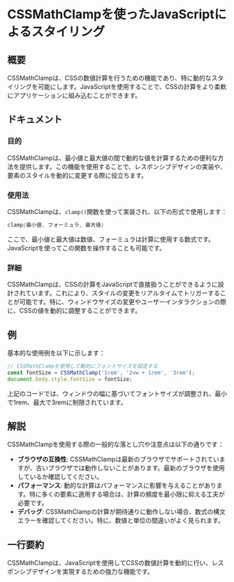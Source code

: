 <!--
Meta Description: # CSSMathClampを使ったJavaScriptによるスタイリング ## 概要 CSSMathClampは、CSSの数値計算を行うための機能であり、特に動的なスタイリングを可能にします。JavaScriptを使用することで、CSSの計算をより柔軟にアプリケーションに組み込むことができます。 ...
Meta Keywords: cssmathclampは, fontsize, clamp, 1rem, cssmathclampを使ったjavascriptによるスタイリング
-->

# CSSMathClampを使ったJavaScriptによるスタイリング

## 概要
CSSMathClampは、CSSの数値計算を行うための機能であり、特に動的なスタイリングを可能にします。JavaScriptを使用することで、CSSの計算をより柔軟にアプリケーションに組み込むことができます。

## ドキュメント
### 目的
CSSMathClampは、最小値と最大値の間で動的な値を計算するための便利な方法を提供します。この機能を使用することで、レスポンシブデザインの実装や、要素のスタイルを動的に変更する際に役立ちます。

### 使用法
CSSMathClampは、`clamp()`関数を使って実装され、以下の形式で使用します：

```css
clamp(最小値, フォーミュラ, 最大値)
```

ここで、最小値と最大値は数値、フォーミュラは計算に使用する数式です。JavaScriptを使ってこの関数を操作することも可能です。

### 詳細
CSSMathClampは、CSSの計算をJavaScriptで直接扱うことができるように設計されています。これにより、スタイルの変更をリアルタイムでトリガーすることが可能です。特に、ウィンドウサイズの変更やユーザーインタラクションの際に、CSSの値を動的に調整することができます。

## 例
基本的な使用例を以下に示します：

```javascript
// CSSMathClampを使用して動的にフォントサイズを設定する
const fontSize = CSSMathClamp('1rem', '2vw + 1rem', '3rem');
document.body.style.fontSize = fontSize;
```

上記のコードでは、ウィンドウの幅に基づいてフォントサイズが調整され、最小で1rem、最大で3remに制限されています。

## 解説
CSSMathClampを使用する際の一般的な落とし穴や注意点は以下の通りです：

- **ブラウザの互換性**: CSSMathClampは最新のブラウザでサポートされていますが、古いブラウザでは動作しないことがあります。最新のブラウザを使用しているか確認してください。
- **パフォーマンス**: 動的な計算はパフォーマンスに影響を与えることがあります。特に多くの要素に適用する場合は、計算の頻度を最小限に抑える工夫が必要です。
- **デバッグ**: CSSMathClampの計算が期待通りに動作しない場合、数式の構文エラーを確認してください。特に、数値と単位の間違いがよく見られます。

## 一行要約
CSSMathClampは、JavaScriptを使用してCSSの数値計算を動的に行い、レスポンシブデザインを実現するための強力な機能です。